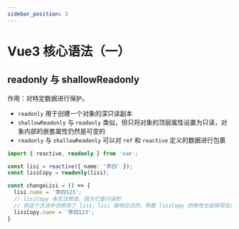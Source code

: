 ```yaml
---
sidebar_position: 3
---
```


# Vue3 核心语法（一）


## readonly 与 shallowReadonly

作用：对特定数据进行保护。

- `readonly` 用于创建一个对象的深只读副本
- `shallowReadonly` 与 `readonly` 类似，但只将对象的顶层属性设置为只读，对象内部的嵌套属性仍然是可变的
- `readonly` 与 `shallowReadonly` 可以对 `ref` 和 `reactive` 定义的数据进行包裹

```ts
import { reactive, readonly } from 'vue';

const lisi = reactive({ name: '李四' });
const lisiCopy = readonly(lisi);

const changeLisi = () => {
  lisi.name = '李四123';
  // lisiCopy 本无法修改，因为它是只读的
  // 但这个方法中也修改了 lisi，lisi 是响应式的，导致 lisiCopy 的修改也会体现在视图上
  lisiCopy.name = '李四123';
}
```
